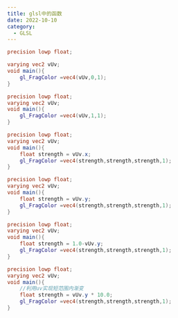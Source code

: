 ```yaml
---
title: glsl中的函数
date: 2022-10-10
category:
  - GLSL
---
```


```glsl
precision lowp float;

varying vec2 vUv;
void main(){
    gl_FragColor =vec4(vUv,0,1);
}
```

<div ref="part1"></div>

```glsl
precision lowp float;
varying vec2 vUv;
void main(){
    gl_FragColor =vec4(vUv,1,1);
}
```

<div ref="part2"></div>

```glsl
precision lowp float;
varying vec2 vUv;
void main(){
    float strength = vUv.x;
    gl_FragColor =vec4(strength,strength,strength,1);
}
```

<div ref="part3"></div>

```glsl
precision lowp float;
varying vec2 vUv;
void main(){
    float strength = vUv.y;
    gl_FragColor =vec4(strength,strength,strength,1);
}
```

<div ref="part4"></div>

```glsl
precision lowp float;
varying vec2 vUv;
void main(){
    float strength = 1.0-vUv.y;
    gl_FragColor =vec4(strength,strength,strength,1);
}
```

<div ref="part5"></div>

```glsl
precision lowp float;
varying vec2 vUv;
void main(){
    //利用uv实现短范围内渐变
    float strength = vUv.y * 10.0;
    gl_FragColor =vec4(strength,strength,strength,1);
}
```
<div ref="part6"></div>

<script setup>
import * as THREE from 'three'
import {ref,onMounted} from 'vue'

    // 导入轨道控制器

import {
OrbitControls
} from 'three/examples/jsm/controls/OrbitControls'

const initScene = (shader)=>{
// 1.创建场景
const scene = new THREE.Scene()
const clock = new THREE.Clock();
const uniforms = {
u_time: { type: "f", value: 1.0 },
u_resolution: { type: "v2", value: new THREE.Vector2()}
}
// 2.创建相机
const camera = new THREE.PerspectiveCamera(75,
2 , 0.1, 1000);

    // 设置相机位置
    camera.position.set(0, 0, 10)
    scene.add(camera)

    // 着色器配置
    const shaderMaterial = new THREE.ShaderMaterial({
        uniforms:uniforms,
        fragmentShader: shader.fragmentShader,
        vertexShader:`
        precision lowp float;
        varying vec2 vUv;
        void main(){
            vUv = uv;
            gl_Position = projectionMatrix * viewMatrix * modelMatrix * vec4( position, 1.0 );
        }
        `,
        side: THREE.DoubleSide
    })
    // 创建平面
    const floor = new THREE.Mesh(new THREE.PlaneGeometry(10, 10), shaderMaterial)
    scene.add(floor)
    // 初始化渲染器
    const renderer = new THREE.WebGLRenderer()
    if(!__VUEPRESS_SSR__) {
        renderer.setPixelRatio( window.devicePixelRatio );
    }
    // 设置渲染器大小

    renderer.setSize(shader.shaderDom.value.offsetWidth, shader.shaderDom.value.offsetWidth/2)
    renderer.shadowMap.enabled = true
    shader.shaderDom.value.appendChild(renderer.domElement)
    renderer.render(scene,camera)
        // 创建轨道控制器
    const controls = new OrbitControls(camera, renderer.domElement)
    // 设置控制器阻尼
    controls.enableDamping = true
    uniforms.u_resolution.value.x = renderer.domElement.width
    uniforms.u_resolution.value.y = renderer.domElement.height
    function render() {
        uniforms.u_time.value += clock.getDelta();
        controls.update()
        renderer.render(scene, camera)
        requestAnimationFrame(render)
    }

    render()

}
// par1
const part1 = ref()

const part1Shader = {
fragmentShader: ` 
#ifdef GL_ES 
precision mediump float; 
#endif 
varying vec2 vUv; 
void main(){ 
    gl_FragColor =vec4(vUv,0,1) ; 
} `,
shaderDom:part1

}
// par2

const part2 = ref()

const part2Shader = {
fragmentShader: ` 
#ifdef GL_ES 
precision mediump float; 
#endif 
varying vec2 vUv; 
void main(){ 
    gl_FragColor =vec4(vUv,1,1) ; 
} `,
shaderDom:part2

}
// part 3

const part3 = ref()

const part3Shader = {
fragmentShader: `
 #ifdef GL_ES 
 precision mediump float; 
#endif 
varying vec2 vUv; 
void main(){  
    float strength = vUv.x;
     gl_FragColor =vec4(strength,strength,strength,1);; 
} `,
shaderDom:part3

}

// part4

const part4 = ref()

const part4Shader = {
fragmentShader: `
 #ifdef GL_ES 
 precision mediump float; 
#endif 
varying vec2 vUv; 
void main(){  
    float strength = vUv.y;
     gl_FragColor =vec4(strength,strength,strength,1);; 
} `,
shaderDom:part4

}

// part 5

const part5 = ref()

const part5Shader = {
fragmentShader: `
 #ifdef GL_ES 
 precision mediump float; 
#endif 
varying vec2 vUv; 
void main(){  
    float strength = 1.0-vUv.y;
     gl_FragColor =vec4(strength,strength,strength,1);; 
} `,
shaderDom:part5

}
// part6 

const part6 = ref()

const part6Shader = {
fragmentShader: `
 #ifdef GL_ES 
 precision mediump float; 
#endif 
varying vec2 vUv; 
void main(){  
    float strength = vUv.y * 10.0;
     gl_FragColor =vec4(strength,strength,strength,1);; 
} `,
shaderDom:part6

}


onMounted(()=>{
initScene(part1Shader)
initScene(part2Shader)
initScene(part3Shader)
initScene(part4Shader)
initScene(part5Shader)
initScene(part6Shader)




})

</script>
